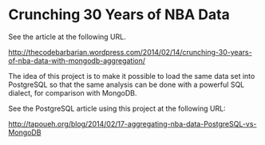 # Crunching 30 Years of NBA Data 

See the article at the following URL.

  http://thecodebarbarian.wordpress.com/2014/02/14/crunching-30-years-of-nba-data-with-mongodb-aggregation/
  
The idea of this project is to make it possible to load the same data set
into PostgreSQL so that the same analysis can be done with a powerful SQL
dialect, for comparison with MongoDB.

See the PostgreSQL article using this project at the following URL:

  http://tapoueh.org/blog/2014/02/17-aggregating-nba-data-PostgreSQL-vs-MongoDB
